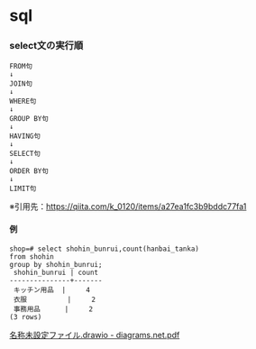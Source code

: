 # sql

### select文の実行順
```
FROM句
↓
JOIN句
↓
WHERE句
↓
GROUP BY句
↓
HAVING句
↓
SELECT句
↓
ORDER BY句
↓
LIMIT句
```
※引用先：https://qiita.com/k_0120/items/a27ea1fc3b9bddc77fa1

#### 例
```
shop=# select shohin_bunrui,count(hanbai_tanka)
from shohin
group by shohin_bunrui;
 shohin_bunrui | count 
---------------+-------
 キッチン用品  |     4
 衣服          |     2
 事務用品      |     2
(3 rows)
```
[名称未設定ファイル.drawio - diagrams.net.pdf](https://github.com/rtakasawa/dive_homework/files/6430077/drawio.-.diagrams.net.pdf)




